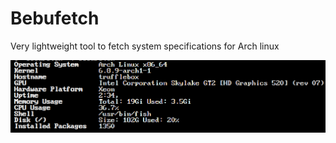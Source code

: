 # Bebufetch
Very lightweight tool to fetch system specifications for Arch linux

![Alt text](prev.png)
